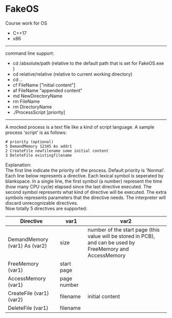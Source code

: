 # FakeOS
Course work for OS

* C++17
* x86

***
command line support:  
* cd /absolute/path (relative to the default path that is set for FakeOS.exe )
* cd relative/relative (relative to current working directory)
* cd ..
* cf FileName ["initial content"]
* af FileName "appended content"
* md NewDirectoryName
* rm FileName
* rm DirectoryName
* ./ProcessScript [priority]

***
A mocked process is a text file like a kind of script language. A sample process 'script' is as follows:
```
# priority (optional)
5 DemandMemory 12345 As addr1
2 CreateFile newfilename some initial content
3 DeleteFile existingfilename
```
Explanation:   
The first line indicate the priority of the process. Default priority is 'Normal'.
Each line below represents a directive. Each lexical symbol is seperated by blankspace.
In a single line, the first symbol (a number) represent the time (how many CPU cycle) 
elapsed since the last directive executed. The second symbol represents what kind of 
directive will be executed. The extra symbols represents parameters that the directive needs. 
The interpreter will discard unrecognizable directives.    
Now totally 5 directives are supported:   

Directive                     | var1        | var2
------------------------------|-------------|-------------------------
DemandMemory (var1) As (var2) | size        | number of the start page (this value will be stored in PCB), and can be used by FreeMemory and AccessMemory
FreeMemory (var1)             | start page  |
AccessMemory (var1)           | page number |
CreateFile (var1) (var2)      | filename    | initial content
DeleteFile (var1)             | filename    |
